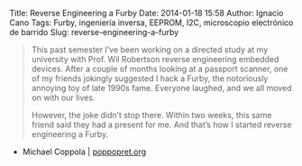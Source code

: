 Title: Reverse Engineering a Furby
Date: 2014-01-18 15:58
Author: Ignacio Cano
Tags: Furby, ingeniería inversa, EEPROM, I2C, microscopio electrónico de barrido
Slug: reverse-engineering-a-furby

> This past semester I’ve been working on a directed study at my university
> with Prof. Wil Robertson reverse engineering embedded devices. After a couple
> of months looking at a passport scanner, one of my friends jokingly suggested
> I hack a Furby, the notoriously annoying toy of late 1990s fame. Everyone
> laughed, and we all moved on with our lives.
> 
> However, the joke didn’t stop there. Within two weeks, this same friend said
> they had a present for me. And that’s how I started reverse engineering a
> Furby.

- Michael Coppola | [poppopret.org][]

  [poppopret.org]: http://poppopret.org/2013/12/18/reverse-engineering-a-furby/
    "Reverse Engineering a Furby"

